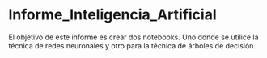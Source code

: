 # Informe_Inteligencia_Artificial
El objetivo de este informe es crear dos notebooks. Uno donde se utilice la técnica de redes neuronales  y otro para la técnica de árboles de decisión. 
